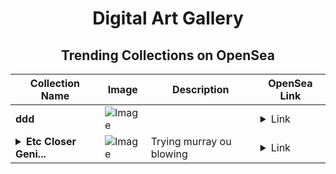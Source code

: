 <div align="center">

# Digital Art Gallery

## Trending Collections on OpenSea

| Collection Name                       | Image                                                                                     | Description                       | OpenSea Link                                                                                          |
|---------------------------------------|-------------------------------------------------------------------------------------------|-----------------------------------|--------------------------------------------------------------------------------------------------------|
| **ddd** | ![Image](https://i.seadn.io/s/raw/files/3f04dbb67e5bc3e980b68636044f71f3.png?w=500&auto=format?w=200&auto=format) |  | <details><summary>Link</summary>[ddd](https://opensea.io/collection/ddd-255)</details> |
| **<details><summary>Etc Closer Geni...</summary>Etc Closer Genius</details>** | ![Image](https://i.seadn.io/s/raw/files/9021937ca2e7b033284d4d420ead905b.jpg?w=500&auto=format?w=200&auto=format) | Trying murray ou blowing | <details><summary>Link</summary>[Etc Closer Genius](https://opensea.io/collection/etc-closer-genius)</details> |

</div>